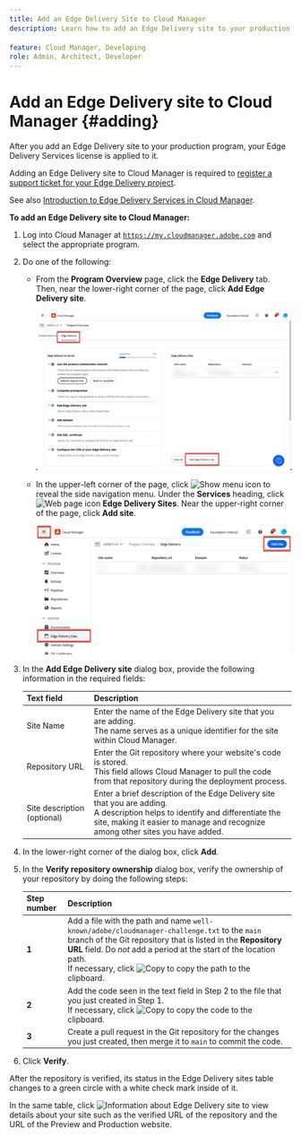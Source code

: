 ```yaml
---
title: Add an Edge Delivery Site to Cloud Manager
description: Learn how to add an Edge Delivery site to your production program or sandbox program.

feature: Cloud Manager, Developing
role: Admin, Architect, Developer
---
```


# Add an Edge Delivery site to Cloud Manager {#adding}

After you add an Edge Delivery site to your production program, your Edge Delivery Services license is applied to it.

Adding an Edge Delivery site to Cloud Manager is required to [register a support ticket for your Edge Delivery project](/help/edge/overview.md##support-ticket).

See also [Introduction to Edge Delivery Services in Cloud Manager](/help/implementing/cloud-manager/edge-delivery/introduction-to-edge-delivery-services.md).

**To add an Edge Delivery site to Cloud Manager:**

1. Log into Cloud Manager at [`https://my.cloudmanager.adobe.com`](https://my.cloudmanager.adobe.com/) and select the appropriate program.
1. Do one of the following:

    * From the **Program Overview** page, click the **Edge Delivery** tab. Then, near the lower-right corner of the page, click **Add Edge Delivery site**.

        ![Add Edge Delivery site from the Edge Delivery tab](/help/implementing/cloud-manager/assets/cm-eds-add1.png)       

    * In the upper-left corner of the page, click ![Show menu icon](https://spectrum.adobe.com/static/icons/workflow_18/Smock_ShowMenu_18_N.svg) to reveal the side navigation menu.
    Under the **Services** heading, click ![Web page icon](https://spectrum.adobe.com/static/icons/workflow_18/Smock_WebPages_18_N.svg) **Edge Delivery Sites**.
    Near the upper-right corner of the page, click **Add site**.

        ![Add Edge Delivery site from the Edge Delivery Sites button](/help/implementing/cloud-manager/assets/cm-eds-add2.png)

1. In the **Add Edge Delivery site** dialog box, provide the following information in the required fields:

    | Text field | Description |
    | - | --- |
    | Site Name | Enter the name of the Edge Delivery site that you are adding.<br>The name serves as a unique identifier for the site within Cloud Manager. |
    | Repository URL | Enter the Git repository where your website's code is stored.<br>This field allows Cloud Manager to pull the code from that repository during the deployment process.  |
    | Site description (optional) | Enter a brief description of the Edge Delivery site that you are adding.<br>A description helps to identify and differentiate the site, making it easier to manage and recognize among other sites you have added. |

1. In the lower-right corner of the dialog box, click **Add**.

1. In the **Verify repository ownership** dialog box, verify the ownership of your repository by doing the following steps:

    | Step number | Description |
    | - | - |
    | **1** | Add a file with the path and name `well-known/adobe/cloudmanager-challenge.txt` to the `main` branch of the Git repository that is listed in the **Repository URL** field. Do *not* add a period at the start of the location path.<br>If necessary, click ![Copy](https://spectrum.adobe.com/static/icons/workflow_18/Smock_Copy_18_N.svg) to copy the path to the clipboard. |
    | **2** | Add the code seen in the text field in Step 2 to the file that you just created in Step 1.<br>If necessary, click ![Copy](https://spectrum.adobe.com/static/icons/workflow_18/Smock_Copy_18_N.svg) to copy the code to the clipboard. |
    | **3** | Create a pull request in the Git repository for the changes you just created, then merge it to `main` to commit the code. |

1. Click **Verify**.

After the repository is verified, its status in the Edge Delivery sites table changes to a green circle with a white check mark inside of it. 

In the same table, click ![Information about Edge Delivery site](https://spectrum.adobe.com/static/icons/workflow_18/Smock_InfoOutline_18_N.svg) to view details about your site such as the verified URL of the repository and the URL of the Preview and Production website.


